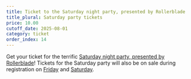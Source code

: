 ```yaml
---
title: Ticket to the Saturday night party, presented by Rollerblade
title_plural: Saturday party tickets
price: 10.00
cutoff_date: 2025-08-01
category: ticket
order_index: 14
---
```


Get your ticket for the terrific [Saturday night party, presented by Rollerblade](/schedule/saturday/party-and-raffle/)! Tickets for the Saturday party will also be on sale during registration on [Friday](/schedule/friday/registration-and-expo/) and [Saturday](/schedule/saturday/registration-and-expo/).
